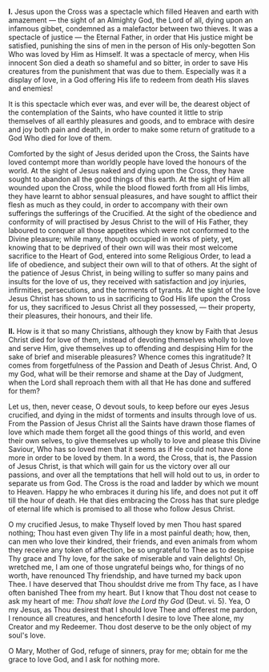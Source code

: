 
**I\.** Jesus upon the Cross was a spectacle which filled Heaven and earth with amazement — the sight of an Almighty God, the Lord of all, dying upon an infamous gibbet, condemned as a malefactor between two thieves. It was a spectacle of justice — the Eternal Father, in order that His justice might be satisfied, punishing the sins of men in the person of His only-begotten Son Who was loved by Him as Himself. It was a spectacle of mercy, when His innocent Son died a death so shameful and so bitter, in order to save His creatures from the punishment that was due to them. Especially was it a display of love, in a God offering His life to redeem from death His slaves and enemies!

It is this spectacle which ever was, and ever will be, the dearest object of the contemplation of the Saints, who have counted it little to strip themselves of all earthly pleasures and goods, and to embrace with desire and joy both pain and death, in order to make some return of gratitude to a God Who died for love of them.

Comforted by the sight of Jesus derided upon the Cross, the Saints have loved contempt more than worldly people have loved the honours of the world. At the sight of Jesus naked and dying upon the Cross, they have sought to abandon all the good things of this earth. At the sight of Him all wounded upon the Cross, while the blood flowed forth from all His limbs, they have learnt to abhor sensual pleasures, and have sought to afflict their flesh as much as they could, in order to accompany with their own sufferings the sufferings of the Crucified. At the sight of the obedience and conformity of will practised by Jesus Christ to the will of His Father, they laboured to conquer all those appetites which were not conformed to the Divine pleasure; while many, though occupied in works of piety, yet, knowing that to be deprived of their own will was their most welcome sacrifice to the Heart of God, entered into some Religious Order, to lead a life of obedience, and subject their own will to that of others. At the sight of the patience of Jesus Christ, in being willing to suffer so many pains and insults for the love of us, they received with satisfaction and joy injuries, infirmities, persecutions, and the torments of tyrants. At the sight of the love Jesus Christ has shown to us in sacrificing to God His life upon the Cross for us, they sacrificed to Jesus Christ all they possessed, — their property, their pleasures, their honours, and their life.

**II\.** How is it that so many Christians, although they know by Faith that Jesus Christ died for love of them, instead of devoting themselves wholly to love and serve Him, give themselves up to offending and despising Him for the sake of brief and miserable pleasures? Whence comes this ingratitude? It comes from forgetfulness of the Passion and Death of Jesus Christ. And, O my God, what will be their remorse and shame at the Day of Judgment, when the Lord shall reproach them with all that He has done and suffered for them?

Let us, then, never cease, O devout souls, to keep before our eyes Jesus crucified, and dying in the midst of torments and insults through love of us. From the Passion of Jesus Christ all the Saints have drawn those flames of love which made them forget all the good things of this world, and even their own selves, to give themselves up wholly to love and please this Divine Saviour, Who has so loved men that it seems as if He could not have done more in order to be loved by them. In a word, the Cross, that is, the Passion of Jesus Christ, is that which will gain for us the victory over all our passions, and over all the temptations that hell will hold out to us, in order to separate us from God. The Cross is the road and ladder by which we mount to Heaven. Happy he who embraces it during his life, and does not put it off till the hour of death. He that dies embracing the Cross has that sure pledge of eternal life which is promised to all those who follow Jesus Christ.

O my crucified Jesus, to make Thyself loved by men Thou hast spared nothing; Thou hast even given Thy life in a most painful death; how, then, can men who love their kindred, their friends, and even animals from whom they receive any token of affection, be so ungrateful to Thee as to despise Thy grace and Thy love, for the sake of miserable and vain delights! Oh, wretched me, I am one of those ungrateful beings who, for things of no worth, have renounced Thy friendship, and have turned my back upon Thee. I have deserved that Thou shouldst drive me from Thy face, as I have often banished Thee from my heart. But I know that Thou dost not cease to ask my heart of me: *Thou shalt love the Lord thy God* (Deut. vi. 5). Yea, O my Jesus, as Thou desirest that I should love Thee and offerest me pardon, I renounce all creatures, and henceforth I desire to love Thee alone, my Creator and my Redeemer. Thou dost deserve to be the only object of my soul\'s love.

O Mary, Mother of God, refuge of sinners, pray for me; obtain for me the grace to love God, and I ask for nothing more.

